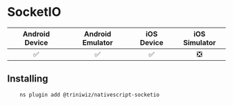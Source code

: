 # SocketIO

|   Android Device  |   Android Emulator    |   iOS Device  |   iOS Simulator   |
| :-------------:     |:-------------:        |:-------------:| :-----:            |
| :white_check_mark:|:white_check_mark:     |:white_check_mark:|    :negative_squared_cross_mark:| 


## Installing 

```base
    ns plugin add @triniwiz/nativescript-socketio
```